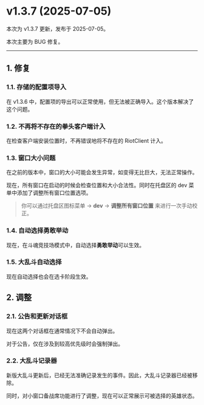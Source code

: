 # v1.3.7 (2025-07-05)

本次为 v1.3.7 更新，发布于 2025-07-05。

本次主要为 BUG 修复。

---

## 1. 修复

### 1.1. 存储的配置项导入

在 v1.3.6 中，配置项的导出可以正常使用，但无法被正确导入。这个版本解决了这个问题。

### 1.2. 不再将不存在的拳头客户端计入

在检查客户端安装位置时，不再错误地将不存在的 RiotClient 计入。

### 1.3. 窗口大小问题

在之前的版本中，窗口的大小可能会发生异常，如变得无比巨大，无法正常操作。

现在，所有窗口在启动的时候会检查位置和大小合法性。同时在托盘区的 dev 菜单中添加了调整所有窗口位置选项。

> 你可以通过托盘区图标菜单 -> **dev** -> **调整所有窗口位置** 来进行一次手动校正。

### 1.4. 自动选择勇敢举动

现在，在斗魂竞技场模式中，自动选择**勇敢举动**可以生效。

### 1.5. 大乱斗自动选择

现在自动选择也会在选卡阶段生效。

## 2. 调整

### 2.1. 公告和更新对话框

现在这两个对话框在通常情况下不会自动弹出。

对于公告，仅在涉及到较高优先级时会强制弹出。

### 2.2. 大乱斗记录器

新版大乱斗更新后，已经无法准确记录发生的事件。因此，大乱斗记录器已经被移除。

同时，对小窗口备战席功能进行了调整，现在可以正常展示可被选择的英雄状态。
